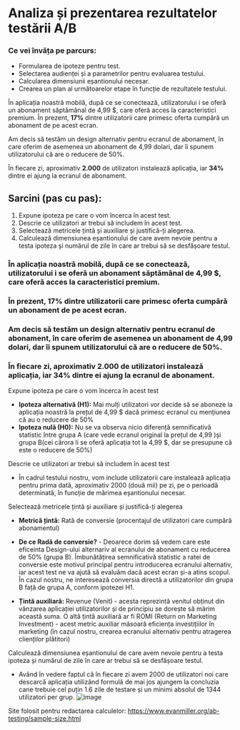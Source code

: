 #  Analiza și prezentarea rezultatelor testării A/B 

### Ce vei învăța pe parcurs:

- Formularea de ipoteze pentru test.
- Selectarea audienței și a parametrilor pentru evaluarea testului.
- Calcularea dimensiunii eșantionului necesar.
- Crearea un plan al următoarelor etape în funcție de rezultatele testului.

În aplicația noastră mobilă, după ce se conectează, utilizatorului i se oferă un abonament săptămânal de 4,99 $, care oferă acces la caracteristici premium. În prezent, **17%** dintre utilizatorii care primesc oferta cumpără un abonament de pe acest ecran.

Am decis să testăm un design alternativ pentru ecranul de abonament, în care oferim de asemenea un abonament de 4,99 dolari, dar îi spunem utilizatorului că are o reducere de 50%.

În fiecare zi, aproximativ **2.000** de utilizatori instalează aplicația, iar **34%** dintre ei ajung la ecranul de abonament.

## **Sarcini (pas cu pas):**
1. Expune ipoteza pe care o vom încerca în acest test.
2. Descrie ce utilizatori ar trebui să includem în acest test.
3. Selectează metricele țintă și auxiliare și justifică-ți alegerea.
4. Calculează dimensiunea eșantionului de care avem nevoie pentru a testa ipoteza și numărul de zile în care ar trebui să se desfășoare testul.



### În aplicația noastră mobilă, după ce se conectează, utilizatorului i se oferă un abonament săptămânal de 4,99 $, care oferă acces la caracteristici premium.
### În prezent, 17% dintre utilizatorii care primesc oferta cumpără un abonament de pe acest ecran.
### Am decis să testăm un design alternativ pentru ecranul de abonament, în care oferim de asemenea un abonament de 4,99 dolari, dar îi spunem utilizatorului că are o reducere de 50%.
### În fiecare zi, aproximativ 2.000 de utilizatori instalează aplicația, iar 34% dintre ei ajung la ecranul de abonament.

Expune ipoteza pe care o vom încerca în acest test
- **Ipoteza alternativă (H1):** Mai mulți utilizatori vor decide să se aboneze la aplicația noastră la prețul de 4,99 $ dacă primesc ecranul cu mențiunea că au o reducere de 50%
- **Ipoteza nulă (H0):** Nu se va observa nicio diferență semnificativă statistic între grupa A (care vede ecranul original la prețul de 4,99 )și grupa B(cei cărora li se oferă aplicația tot la 4,99 $, dar se presupune că este o reducere de 50%)

Descrie ce utilizatori ar trebui să includem în acest test
- În cadrul testului nostru, vom include utilizatorii care instalează aplicația pentru prima dată, aproximativ 2000 (două mii) pe zi, pe o perioadă determinată, în funcție de mărimea eșantionului necesar.

Selectează metricele țintă și auxiliare și justifică-ți alegerea 
- **Metrică țintă:** Rată de conversie (procentajul de utilizatori care cumpără abonamentul)
- **De ce Radă de conversie?** - Deoarece dorim să vedem care este eficeinta Design-ului alternariv al ecranului de abonament cu reducerea de 50% (grupa B).
Îmbunătățirea semnificativă statistic a ratei de conversie este motivul principal pentru introducerea ecranului alternativ, iar acest test ne va ajută să evaluăm dacă acest ecran și-a atins scopul.
În cazul nostru, ne interesează conversia directă a utilizatorilor din grupa B față de grupa A, conform ipotezei H1.

- **Țintă auxiliară:** Revenue (Venit) - acesta reprezintă venitul obținut din vânzarea aplicației utilizatorilor și de principiu se dorește să mărim această suma.
O altă țintă auxiliară ar fi ROMI (Return on Marketing Investment) - acest metric auxiliar măsoară eficiența investițiilor în marketing (în cazul nostru, crearea ecranului alternativ pentru atragerea clienților plătitori)


Calculează dimensiunea eșantionului de care avem nevoie pentru a testa ipoteza și numărul de zile în care ar trebui să se desfășoare testul.
- Având în vedere faptul că în fiecare zi avem 2000 de utilizatori noi care descarcă aplicația utilizând formulă de mai jos ajungem la concluzia cane trebuie cel puțin 1.6 zile de testare și un minimi absolul de 1344 utilizatori per grup. 
![image](https://github.com/user-attachments/assets/d738f5e1-acd9-4c2a-9475-782aea25f412)

Site folosit pentru redactarea calculelor: https://www.evanmiller.org/ab-testing/sample-size.html

